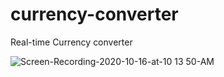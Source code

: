# currency-converter
Real-time Currency converter

![Screen-Recording-2020-10-16-at-10 13 50-AM](https://user-images.githubusercontent.com/39074542/96203428-cdfa9b80-0f9c-11eb-8e35-24d38abe82e9.gif)

